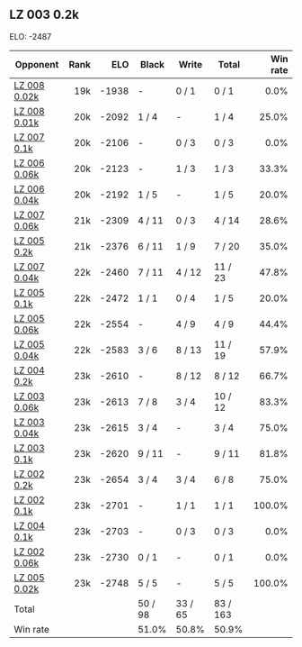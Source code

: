 ## LZ 003 0.2k ##

ELO: -2487

Opponent | Rank | ELO | Black | Write | Total | Win rate
---------|-----:|----:|-------|-------|-------|-------:
[LZ 008 0.02k](LZ%20008%200.02k.md) | 19k | -1938 | - | 0 / 1 | 0 / 1 | 0.0%
[LZ 008 0.01k](LZ%20008%200.01k.md) | 20k | -2092 | 1 / 4 | - | 1 / 4 | 25.0%
[LZ 007 0.1k](LZ%20007%200.1k.md) | 20k | -2106 | - | 0 / 3 | 0 / 3 | 0.0%
[LZ 006 0.06k](LZ%20006%200.06k.md) | 20k | -2123 | - | 1 / 3 | 1 / 3 | 33.3%
[LZ 006 0.04k](LZ%20006%200.04k.md) | 20k | -2192 | 1 / 5 | - | 1 / 5 | 20.0%
[LZ 007 0.06k](LZ%20007%200.06k.md) | 21k | -2309 | 4 / 11 | 0 / 3 | 4 / 14 | 28.6%
[LZ 005 0.2k](LZ%20005%200.2k.md) | 21k | -2376 | 6 / 11 | 1 / 9 | 7 / 20 | 35.0%
[LZ 007 0.04k](LZ%20007%200.04k.md) | 22k | -2460 | 7 / 11 | 4 / 12 | 11 / 23 | 47.8%
[LZ 005 0.1k](LZ%20005%200.1k.md) | 22k | -2472 | 1 / 1 | 0 / 4 | 1 / 5 | 20.0%
[LZ 005 0.06k](LZ%20005%200.06k.md) | 22k | -2554 | - | 4 / 9 | 4 / 9 | 44.4%
[LZ 005 0.04k](LZ%20005%200.04k.md) | 22k | -2583 | 3 / 6 | 8 / 13 | 11 / 19 | 57.9%
[LZ 004 0.2k](LZ%20004%200.2k.md) | 23k | -2610 | - | 8 / 12 | 8 / 12 | 66.7%
[LZ 003 0.06k](LZ%20003%200.06k.md) | 23k | -2613 | 7 / 8 | 3 / 4 | 10 / 12 | 83.3%
[LZ 003 0.04k](LZ%20003%200.04k.md) | 23k | -2615 | 3 / 4 | - | 3 / 4 | 75.0%
[LZ 003 0.1k](LZ%20003%200.1k.md) | 23k | -2620 | 9 / 11 | - | 9 / 11 | 81.8%
[LZ 002 0.2k](LZ%20002%200.2k.md) | 23k | -2654 | 3 / 4 | 3 / 4 | 6 / 8 | 75.0%
[LZ 002 0.1k](LZ%20002%200.1k.md) | 23k | -2701 | - | 1 / 1 | 1 / 1 | 100.0%
[LZ 004 0.1k](LZ%20004%200.1k.md) | 23k | -2703 | - | 0 / 3 | 0 / 3 | 0.0%
[LZ 002 0.06k](LZ%20002%200.06k.md) | 23k | -2730 | 0 / 1 | - | 0 / 1 | 0.0%
[LZ 005 0.02k](LZ%20005%200.02k.md) | 23k | -2748 | 5 / 5 | - | 5 / 5 | 100.0%
Total | | | 50 / 98 | 33 / 65 | 83 / 163 | 
Win rate| | | 51.0% | 50.8% | 50.9% | 
